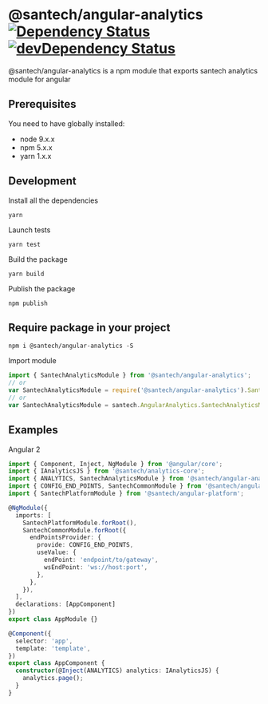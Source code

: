 @santech/angular-analytics
[![Dependency Status](https://david-dm.org/santech-org/studio/status.svg?path=%40santech%2Fangular-analytics)](https://david-dm.org/santech-org/studio?path=%40santech%2Fangular-analytics)
[![devDependency Status](https://david-dm.org/santech-org/studio/dev-status.svg?path=%40santech%2Fangular-analytics)](https://david-dm.org/santech-org/studio?path=%40santech%2Fangular-analytics&type=dev)
========

@santech/angular-analytics is a npm module that exports santech analytics module for angular

## Prerequisites

You need to have globally installed:

* node 9.x.x
* npm 5.x.x
* yarn 1.x.x

## Development

Install all the dependencies

```
yarn
```

Launch tests

```
yarn test
```

Build the package

```
yarn build
```

Publish the package

```
npm publish
```

## Require package in your project

```
npm i @santech/angular-analytics -S
```

Import module

```javascript
import { SantechAnalyticsModule } from '@santech/angular-analytics';
// or
var SantechAnalyticsModule = require('@santech/angular-analytics').SantechAnalyticsModule;
// or
var SantechAnalyticsModule = santech.AngularAnalytics.SantechAnalyticsModule;
```

## Examples

Angular 2

```typescript
import { Component, Inject, NgModule } from '@angular/core';
import { IAnalyticsJS } from '@santech/analytics-core';
import { ANALYTICS, SantechAnalyticsModule } from '@santech/angular-analytics';
import { CONFIG_END_POINTS, SantechCommonModule } from '@santech/angular-common';
import { SantechPlatformModule } from '@santech/angular-platform';

@NgModule({
  imports: [
    SantechPlatformModule.forRoot(),
    SantechCommonModule.forRoot({
      endPointsProvider: {
        provide: CONFIG_END_POINTS,
        useValue: {
          endPoint: 'endpoint/to/gateway',
          wsEndPoint: 'ws://host:port',
        },
      },
    }),
  ],
  declarations: [AppComponent]
})
export class AppModule {}

@Component({
  selector: 'app',
  template: 'template',
})
export class AppComponent {
  constructor(@Inject(ANALYTICS) analytics: IAnalyticsJS) {
    analytics.page();
  }
}
```
